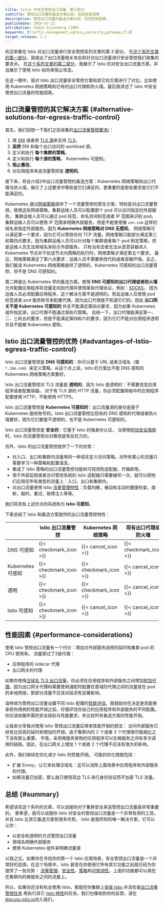 ```yaml
---
title: Istio 中安全管控出口流量，第三部分
subtitle: 管控出口流量的备选方案比较，包括性能因素
description: 管控出口流量的备选方案比较，包括性能因素。
publishdate: 2019-07-22
attribution: Vadim Eisenberg (IBM)
keywords: [traffic-management,egress,security,gateway,tls]
target_release: 1.2
---
```


欢迎来看在 Istio 对出口流量进行安全管控系列文章的第 3 部分。
在[这个系列文章的第一部分](/zh/blog/2019/egress-traffic-control-in-istio-part-1/)，我提出了出口流量相关攻击和针对出口流量进行安全管控我们收集的要求点。
在[这个系列文章的第二部分](/zh/blog/2019/egress-traffic-control-in-istio-part-2/)，我展示了 Istio 的对安全出口流量方案，并且展示了使用 Istio 如何来阻止攻击。

在这一期中，我对 Istio 出口流量安全管控方案和其它的方案进行了对比，比如使用 Kubernetes 网络策略和已有的出口代理和防火墙。最后我讲述了 Istio 中安全管控出口流量的性能因素。

## 出口流量管控的其它解决方案 {#alternative-solutions-for-egress-traffic-control}

首先，我们回想一下我们之前收集的[出口流量管控要求r](/zh/blog/2019/egress-traffic-control-in-istio-part-1/#requirements-for-egress-traffic-control)：

1. 用 [SNI](https://en.wikipedia.org/wiki/Server_Name_Indication) 或者用 [TLS 源](/zh/docs/reference/glossary/#tls-origination)来支持 [TLS](https://en.wikipedia.org/wiki/Transport_Layer_Security)。
1. **监控** SNI 和每个出口访问的 workload 源。
1. 定义和执行 **每个集群的策略**。
1. 定义和执行 **每个源的策略**， Kubernetes 可感知。
1. **阻止篡改**。
1. 对应用程序来说流量管控是 **透明的**。

接下来，将会介绍2中出口流量管控的备选方案：Kubernetes 网络策略和出口代理与防火墙。展示了上述要求中哪些是它们满足的，更重要的是那些要求是它们不能满足的。

Kubernetes 通过[网络策略](https://kubernetes.io/docs/concepts/services-networking/network-policies/)提供了一个流量管控的原生方案，特别是对出口流量管控。使用这些网络策略，集群运维人员可以配置那个 pod 可以访问指定的外部服务。
集群运维人员可以通过 pod 标签、命名空间标签或者 IP 范围来识别 pod。集群运维人员可以使用 IP 范围来明确外部服务，但是不能使用像 `cnn.com` 这样的域名来指定外部服务。因为 **Kubernetes 网络策略对 DNS 无感知**。
网络策略可以满足第一个要求，因为它可以管控任何 TCP 流量。网络策略只能部分满足第三和第四点要求，因为集群运维人员可以针对每个集群或者每个 pod 制定策略，但是运维人员无法用域名来标示外部服务。
只有当攻击者无法从恶意容器进入 Kubernetes 节点并干扰该节点内策略的执行时，网络策略才满足第五个要求。
最近，网络策略满足了第六点要求：运维人员不需要修改代码或者容器环境。总之，我们能说 Kubernetes 网络策略提供了透明的、Kubernetes 可感知的出口流量管控，但不是 DNS 可感知的。

第二种是比 Kubernetes 早的备选方案。使用 **DNS 可感知的出口代理或者防火墙** 允许配置应用程序将流量定向到代理并使用某些代理协议，例如：[SOCKS](https://en.wikipedia.org/wiki/SOCKS)。
因为运维人员必须配置应用程序，这个解决方案不是透明的。而且运维人员使用 pod 标签或者 pod 服务账号来配置代理，因为出口代理是不知道它们的。因此 **出口网关不是 Kubernetes 可感知的** 并且不能满足第四点要求，因为如果 Kubernetes 组件指定源，出口代理不能通过源执行策略。
总结一下，出口代理能满足第一、二、三和五的要求，但是不能满足第四和六的要求，因为它们不能对应用程序透明并且不能被 Kubernetes 感知。

## Istio 出口流量管控的优势 {#advantages-of-Istio-egress-traffic-control}

Istio 出口流量管控是 **DNS 可感知的**：你可以基于 URL 或者泛域名（像 `*.ibm.com`）来定义策略。从这个点上说，Isito 的方案比不能 DNS 感知的 Kubernetes 网络策略方案要好。

Istio 出口流量管控对 TLS 流量是 **透明的**，因为 Istio 是透明的：不需要改变应用程序或者配置容器。
对于有 TLS 源的 HTTP 流量，你必须配置网格中的应用程序配置使用 HTTP，不能使用 HTTPS。

Istio 出口流量管控是 **Kubernetes 可感知的**：出口流量源的身份是基于 Kubernetes 服务账号的。Istio 出口流量管控比现有的 DNS 感知的代理或者防火墙要好，因为它们都是不透明的，也不是 Kubernetes 可感知的。

Istio 出口流量管控是 **安全的**：它基于 Istio 的强身份认证， 当使用[附加安全措施](/zh/docs/tasks/traffic-management/egress/egress-gateway/#additional-security-considerations)时，Istio 的流量管控对对篡改是有反抗力的。

另外，Istio 的出口流量管控提供了一下的优势：

- 对入口、出口和集群内流量用同一种语言定义访问策略。对所有累心的流量只需要学习一种策略和配置语言。
- 集成了 Istio 策略的出口流量管控功能和可观测性适配器，开箱即用。
- 用于外部监控或者访问管控系统的 Istio 适配器只需要编写一次，就可以把他们应用在所有类型的流量上：入口，出口和集群内。
- 对出口流量使用 Istio [流量管理特性](/zh/docs/concepts/traffic-management/)：负载均衡，被动和主动的健康检查，熔断，超时，重试，故障注入等等。

我们将具有上述优点的系统称为 **Istio 可感知**。

下表总结了 Istio 和备选方案提供的出口流量管控特性：

| | Istio 出口流量管控 | Kubernetes 网络策略 | 现有出口代理或防火墙 |
| --- | --- | --- | ---|
| DNS 可感知 | {{< checkmark_icon >}} | {{< cancel_icon >}} | {{< checkmark_icon >}} |
| Kubernetes 可感知 | {{< checkmark_icon >}} | {{< checkmark_icon >}} | {{< cancel_icon >}} | {
| 透明 | {{< checkmark_icon >}} | {{< checkmark_icon >}} | {{< cancel_icon >}} |
| Istio 可感知 | {{< checkmark_icon >}} | {{< cancel_icon >}} | {{< cancel_icon >}} |

## 性能因素 {#performance-considerations}

使用 Istio 管控出口流量有一个代价：增加对外部服务调用的延时和集群 pod 的 CPU 使用率。
流量穿过了2层代理：

- 应用程序的 sidecar 代理
- 出口网关的代理

如果你使用[泛域名 TLS 出口流量](/zh/docs/tasks/traffic-management/egress/wildcard-egress-hosts/)，你必须在应用程序和外部服务之间增加[附加代理](/zh/docs/tasks/traffic-management/egress/wildcard-egress-hosts/#wildcard-configuration-for-arbitrary-domains)。因为出口网关代理和需要使用通配符配置任意域的代理之间的流量是在 pod 的本地网络，那部分流量不应该对延迟有显著影响。

请参阅为管控出口流量设置不同 Istio 配置的[性能评估](/zh/blog/2019/egress-performance/)。我鼓励你在决定是否能够承担你用例的性能开销之前，仔细评估你自己的应用程序和外部服务的不同配置。你应该权衡所需的安全级别与性能要求，并比较所有备选方案的性能开销。

让我来分享我对使用 Istio 管控出口流量后带来性能开销的想法：
访问外部服务已经有比较高的延时和增加的开销，由于集群内的 2 个或者 3 个代理很可能相比之下没有那么重要。
毕竟，采用微服务架构的应用程序可以在微服务之间有多次调用的链路。因此，在出口网关上增加 1 个或者 2 个代理不应该有很大的影响。

此外，我们继续在优化减少 Istio 的性能开销。
可能的优化措施包括：

- 扩展 Envoy，让它来处理泛域名：这可以消除上面场景中应用程序和外部服务的代理。
- 如果流量已加密，那么就只使用双边 TLS 进行身份验证而不加密 TLS 流量。

## 总结 {#summary}

希望读完这个系列的文章，可以说服你对于集群安全来说管控出口流量是非常重要的。
更希望，我可以说服你 Istio 对安全的管控出口流量是一个非常有用的工具，并且 Istio 比其它备选方案有很多优势。
Istio 是我所知的唯一解决方案，它可以让你：

- 以安全和透明的方式管控出口流量
- 用域名明确外部服务
- 使用 Kubernetes 组件来明确流量源

以我之见，如果你在寻找你的第一个 Istio 应用场景，安全管控出口流量是一个非常好的选择。在这个场景中，Istio 甚至在你使用它所有其它功能之前就已经为你提供了一些优势：
[流量管理](/zh/docs/tasks/traffic-management/)，[安全性](/zh/docs/tasks/security/)，[策略](/zh/docs/tasks/policy-enforcement/)和[可观测性](/zh/docs/tasks/observability/)，上面的功能都可以用在在集群内的微服务之间的流量上。

所以，如果你还没有机会使用 Istio，那就在你集群上[安装 Istio](/zh/docs/setup/install/) 并且检查[出口流量管控任务](/zh/docs/tasks/traffic-management/egress/) 再执行其它 [Istio 特性](/zh/docs/tasks/)的任务。我们也像收到你的反馈，请在[discuss.istio.io](https://discuss.istio.io)加入我们。
